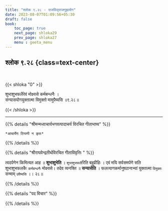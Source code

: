 ```yaml
---
title: "श्लोक ९.२८ - राजविद्यराजगुह्ययोग"
date: 2023-08-07T01:09:56+05:30
draft: false
book:
    toc_page: true
    next_page: shloka29
    prev_page: shloka27
    menu : geeta_menu
---
```




## श्लोक ९.२८ {class=text-center}

<br/>

{{< shloka  "0"  >}}

शुभाशुभफलैरेवं मोक्ष्यसे कर्मबन्धनैः ।   
संन्यासयोगयुक्तात्मा विमुक्तो मामुपैष्यसि ॥९.२८॥

{{< /shloka >}}

---


{{% details "श्रीमन्मध्वाचार्यभगवत्पादाचर्य विरचित  गीताभाष्य" %}}

`*आचार्येण टिप्पणी न कृतः*`

{{% /details %}}



{{% details "श्रीराघवेन्द्रतीर्थविरचित गीताविवृत्तिः " %}}

त्वदर्पणेन किमित्यत आह ॥ **शुभाशुभेति** । 
`शुभाशुभफलै`रिति बहुव्रीहिः । एवं मयि सर्वसमर्पणे सति 
शुभाशुभफलकैः `कर्मबन्धनैः` मोक्ष्यसे। तदेव व्यनक्ति ॥ 
**सन्यासेति** । फलत्यागकर्मानुषठानाभ्यां युक्तात्मा 
`विमुक्तः` सन्माम् `उपैष्यसि` ।। २८॥

{{% /details %}}



{{% details "पद विचार" %}}


{{% /details %}}
